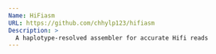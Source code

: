 ```yaml
---
Name: HiFiasm
URL: https://github.com/chhylp123/hifiasm
Description: >
  A haplotype-resolved assembler for accurate Hifi reads
---
```

